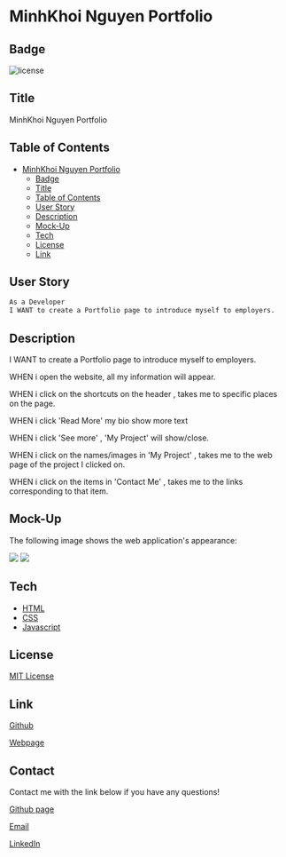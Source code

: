 # MinhKhoi Nguyen Portfolio

## Badge
![license](https://img.shields.io/badge/license-MIT-brightgreen)

## Title
MinhKhoi Nguyen Portfolio

## Table of Contents
- [MinhKhoi Nguyen Portfolio](#minhkhoi-nguyen-portfolio)
  - [Badge](#badge)
  - [Title](#title)
  - [Table of Contents](#table-of-contents)
  - [User Story](#user-story)
  - [Description](#description)
  - [Mock-Up](#mock-up)
  - [Tech](#tech)
  - [License](#license)
  - [Link](#link)

## User Story
```md
As a Developer
I WANT to create a Portfolio page to introduce myself to employers.
```

## Description
I WANT to create a Portfolio page to introduce myself to employers.

WHEN i open the website, all my information will appear.

WHEN i click on the shortcuts on the header , takes me to specific places on the page.

WHEN i click 'Read More' my bio show more text

WHEN i click 'See more' , 'My Project' will show/close.

WHEN i click on the names/images in 'My Project' , takes me to the web page of the project I clicked on.

WHEN i click on the items in 'Contact Me' , takes me to the links corresponding to that item.
## Mock-Up

The following image shows the web application's appearance:

<img src="./pictures/portfolio1.gif">

<img src="./pictures/portfolio2.gif">

## Tech
- [HTML](https://developer.mozilla.org/en-US/docs/Web/HTML)
- [CSS](https://developer.mozilla.org/en-US/docs/Web/CSS)
- [Javascript](https://developer.mozilla.org/en-US/docs/Web/javascript)

## License
[MIT License](LICENSE.txt)

## Link
[Github](https://github.com/minhkhoinguy/Minh-Portfolio)

[Webpage](https://minhkhoinguy.github.io/Minh-Portfolio)

## Contact
Contact me with the link below if you have any questions!

[Github page](https://github.com/minhkhoinguy)

[Email](mailto:minhkhoinguy@gmail.com)

[LinkedIn](https://www.linkedin.com/in/minhkhoi-nguyen-3a8b82237/)
